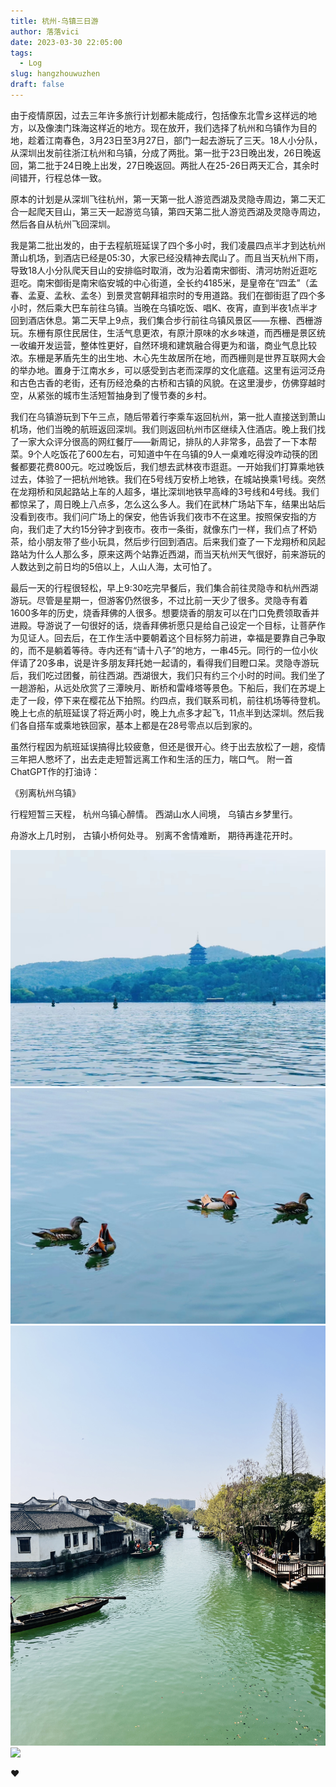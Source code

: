 ```yaml
---
title: 杭州-乌镇三日游
author: 落落vici
date: 2023-03-30 22:05:00
tags:
  - Log
slug: hangzhouwuzhen
draft: false
---
```


由于疫情原因，过去三年许多旅行计划都未能成行，包括像东北雪乡这样远的地方，以及像澳门珠海这样近的地方。现在放开，我们选择了杭州和乌镇作为目的地，趁着江南春色，3月23日至3月27日，部门一起去游玩了三天。18人小分队，从深圳出发前往浙江杭州和乌镇，分成了两批。第一批于23日晚出发，26日晚返回，第二批于24日晚上出发，27日晚返回。两批人在25-26日两天汇合，其余时间错开，行程总体一致。

原本的计划是从深圳飞往杭州，第一天第一批人游览西湖及灵隐寺周边，第二天汇合一起爬天目山，第三天一起游览乌镇，第四天第二批人游览西湖及灵隐寺周边，然后各自从杭州飞回深圳。

我是第二批出发的，由于去程航班延误了四个多小时，我们凌晨四点半才到达杭州萧山机场，到酒店已经是05:30，大家已经没精神去爬山了。而且当天杭州下雨，导致18人小分队爬天目山的安排临时取消，改为沿着南宋御街、清河坊附近逛吃逛吃。南宋御街是南宋临安城的中心街道，全长约4185米，是皇帝在“四孟”（孟春、孟夏、孟秋、孟冬）到景灵宫朝拜祖宗时的专用道路。我们在御街逛了四个多小时，然后乘大巴车前往乌镇。当晚在乌镇吃饭、唱K、夜宵，直到半夜1点半才回到酒店休息。第二天早上9点，我们集合步行前往乌镇风景区——东栅、西栅游玩。东栅有原住民居住，生活气息更浓，有原汁原味的水乡味道，而西栅是景区统一收编开发运营，整体性更好，自然环境和建筑融合得更为和谐，商业气息比较浓。东栅是茅盾先生的出生地、木心先生故居所在地，而西栅则是世界互联网大会的举办地。置身于江南水乡，可以感受到古老而深厚的文化底蕴。这里有运河泛舟和古色古香的老街，还有历经沧桑的古桥和古镇的风貌。在这里漫步，仿佛穿越时空，从紧张的城市生活短暂抽身到了慢节奏的乡村。

我们在乌镇游玩到下午三点，随后带着行李乘车返回杭州，第一批人直接送到萧山机场，他们当晚的航班返回深圳。我们则返回杭州市区继续入住酒店。晚上我们找了一家大众评分很高的网红餐厅——新周记，排队的人非常多，品尝了一下本帮菜。9个人吃饭花了600左右，可知道中午在乌镇的9人一桌难吃得没咋动筷的团餐都要花费800元。吃过晚饭后，我们想去武林夜市逛逛。一开始我们打算乘地铁过去，体验了一把杭州地铁。我们在5号线万安桥上地铁，在城站换乘1号线。突然在龙翔桥和凤起路站上车的人超多，堪比深圳地铁早高峰的3号线和4号线。我们都惊呆了，周日晚上八点多，怎么这么多人。我们在武林广场站下车，结果出站后没看到夜市。我们问广场上的保安，他告诉我们夜市不在这里。按照保安指的方向，我们走了大约15分钟才到夜市。夜市一条街，就像东门一样，我们点了杯奶茶，给小朋友带了些小玩具，然后步行回到酒店。后来我们查了一下龙翔桥和凤起路站为什么人那么多，原来这两个站靠近西湖，而当天杭州天气很好，前来游玩的人数达到之前日均的5倍以上，人山人海，太可怕了。

最后一天的行程很轻松，早上9:30吃完早餐后，我们集合前往灵隐寺和杭州西湖游玩。尽管是星期一，但游客仍然很多，不过比前一天少了很多。灵隐寺有着1600多年的历史，烧香拜佛的人很多。想要烧香的朋友可以在门口免费领取香并进殿。导游说了一句很好的话，烧香拜佛祈愿只是给自己设定一个目标，让菩萨作为见证人。回去后，在工作生活中要朝着这个目标努力前进，幸福是要靠自己争取的，而不是躺着等待。寺内还有“请十八子”的地方，一串45元。同行的一位小伙伴请了20多串，说是许多朋友拜托她一起请的，看得我们目瞪口呆。灵隐寺游玩后，我们吃过团餐，前往西湖。西湖很大，我们只有约三个小时的时间。我们坐了一趟游船，从远处欣赏了三潭映月、断桥和雷峰塔等景色。下船后，我们在苏堤上走了一段，停下来在樱花丛下拍照。约四点，我们联系司机，前往机场等待登机。晚上七点的航班延误了将近两小时，晚上九点多才起飞，11点半到达深圳。然后我们各自搭车或乘地铁回家，基本上都是在28号零点以后到家的。

虽然行程因为航班延误搞得比较疲惫，但还是很开心。终于出去放松了一趟，疫情三年把人憋坏了，出去走走短暂远离工作和生活的压力，喘口气。
附一首ChatGPT作的打油诗：

《别离杭州乌镇》

行程短暂三天程， 杭州乌镇心醉情。 
西湖山水人间境， 乌镇古乡梦里行。

舟游水上几时别， 古镇小桥何处寻。 
别离不舍情难断， 期待再逢花开时。

<gallery>![](https://raw.githubusercontent.com/cosine00/Image/main/202309150953115.jpeg)![](https://raw.githubusercontent.com/cosine00/Image/main/202309150953116.jpeg)![](https://raw.githubusercontent.com/cosine00/Image/main/202309150953117.jpeg)![](https://raw.githubusercontent.com/cosine00/Image/main/202309150953119.jpeg)<gallery>

❤
